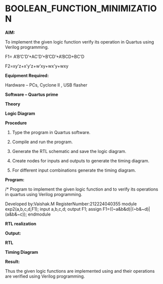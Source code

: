 # BOOLEAN_FUNCTION_MINIMIZATION

**AIM:**

To implement the given logic function verify its operation in Quartus using Verilog programming.

F1= A’B’C’D’+AC’D’+B’CD’+A’BCD+BC’D 

F2=xy’z+x’y’z+w’xy+wx’y+wxy

**Equipment Required:**

Hardware – PCs, Cyclone II , USB flasher

**Software – Quartus prime**

**Theory**

**Logic Diagram**

**Procedure**

1.	Type the program in Quartus software.

2.	Compile and run the program.

3.	Generate the RTL schematic and save the logic diagram.

4.	Create nodes for inputs and outputs to generate the timing diagram.

5.	For different input combinations generate the timing diagram.


**Program:**

/* Program to implement the given logic function and to verify its operations in quartus using Verilog programming. 

Developed by:Vaishak.M
RegisterNumber:212224040355
module exp2(a,b,c,d,F1);
input a,b,c,d;
output F1;
assign F1=((~a&b&d)|(~b&~d)|(a&b&~c));
endmodule 


**RTL realization**

**Output:**

**RTL**

**Timing Diagram**

**Result:**

Thus the given logic functions are implemented using and their operations are verified using Verilog programming.

